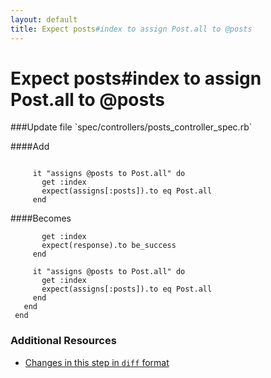 ```yaml
---
layout: default
title: Expect posts#index to assign Post.all to @posts
---
```


<h1 id="main">Expect posts#index to assign Post.all to @posts</h1>
###Update file `spec/controllers/posts_controller_spec.rb`

####Add
```
 
     it "assigns @posts to Post.all" do
       get :index
       expect(assigns[:posts]).to eq Post.all
     end
```


####Becomes
```
       get :index
       expect(response).to be_success
     end
 
     it "assigns @posts to Post.all" do
       get :index
       expect(assigns[:posts]).to eq Post.all
     end
   end
 end

```



### Additional Resources

* [Changes in this step in `diff` format](https://github.com/software-academy/rails_getting_started_bdd/commit/7b456dea5eab32097179722d9e47cd14c450bb05)

